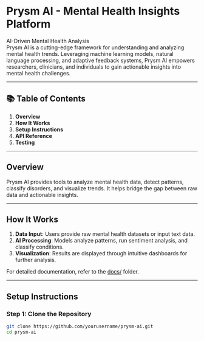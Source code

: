 # Prysm AI - Mental Health Insights Platform  

AI-Driven Mental Health Analysis  
Prysm AI is a cutting-edge framework for understanding and analyzing mental health trends. Leveraging machine learning models, natural language processing, and adaptive feedback systems, Prysm AI empowers researchers, clinicians, and individuals to gain actionable insights into mental health challenges.  

---

## 📚 Table of Contents  
1. **Overview**  
2. **How It Works**  
3. **Setup Instructions**  
4. **API Reference**  
5. **Testing**  

---

## **Overview**  
Prysm AI provides tools to analyze mental health data, detect patterns, classify disorders, and visualize trends. It helps bridge the gap between raw data and actionable insights.  

---

## **How It Works**  
1. **Data Input**: Users provide raw mental health datasets or input text data.  
2. **AI Processing**: Models analyze patterns, run sentiment analysis, and classify conditions.  
3. **Visualization**: Results are displayed through intuitive dashboards for further analysis.  

For detailed documentation, refer to the [docs/](docs/) folder.  

---

## **Setup Instructions**  

### Step 1: Clone the Repository  

```bash
git clone https://github.com/yourusername/prysm-ai.git
cd prysm-ai
